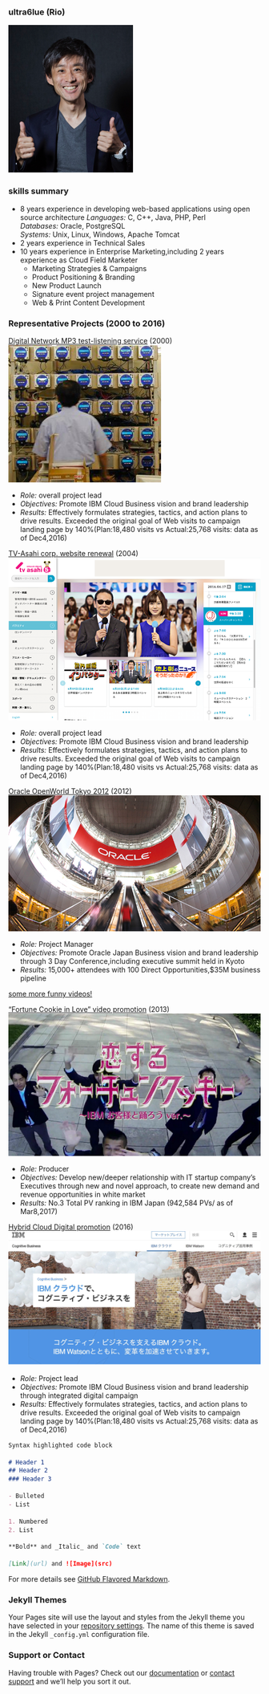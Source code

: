 ### ultra6lue (Rio)
![Image](img/ultra6lue.png)　　

### skills summary

- 8 years experience in developing web-based applications using open source architecture
  _Languages:_ C, C++, Java, PHP, Perl  
  _Databases:_ Oracle, PostgreSQL  
  _Systems:_ Unix, Linux, Windows, Apache Tomcat  
- 2 years experience in Technical Sales
- 10 years experience in Enterprise Marketing,including 2 years experience as Cloud Field Marketer  
  * Marketing Strategies & Campaigns  
  * Product Positioning & Branding  
  * New Product Launch  
  * Signature event project management
  * Web & Print Content Development    


### Representative Projects (2000 to 2016)

[Digital Network MP3 test-listening service](http://www.atmarkit.co.jp/flinux/jirei/pioneer/pioneer_jirei.html)
(2000)  
![Image](img/kc.jpg)  

- _Role:_ overall project lead
- _Objectives:_ Promote IBM Cloud Business vision and brand leadership
- _Results:_ Effectively formulates strategies, tactics, and action plans to drive results. Exceeded the original goal of Web visits to campaign landing page by 140%(Plan:18,480 visits vs Actual:25,768 visits: data as of Dec4,2016)  

[TV-Asahi corp. website renewal](http://www.itmedia.co.jp/enterprise/articles/0503/22/news118.html)
(2004)  
![Image](img/tva.png)  

- _Role:_ overall project lead
- _Objectives:_ Promote IBM Cloud Business vision and brand leadership
- _Results:_ Effectively formulates strategies, tactics, and action plans to drive results. Exceeded the original goal of Web visits to campaign landing page by 140%(Plan:18,480 visits vs Actual:25,768 visits: data as of Dec4,2016)  

[Oracle OpenWorld Tokyo 2012](http://www.fujitsu.com/jp/products/computing/servers/unix/sparc-enterprise/events/oracle-ow/2012/correspondent/)
(2012)  
![Image](img/ow_mh_inside_2.jpg)  

- _Role:_ Project Manager
- _Objectives:_ Promote Oracle Japan Business vision and brand leadership through 3 Day Conference,including executive summit held in Kyoto
- _Results:_ 15,000+ attendees with 100 Direct Opportunities,$35M business pipeline 

[some more funny videos!](https://www.youtube.com/watch?v=QOyrynZq_0I/)  

[“Fortune Cookie in Love” video promotion](https://www.youtube.com/watch?v=URLrRwlu6qI)
(2013)  
![Image](img/fc.png)  

- _Role:_ Producer
- _Objectives:_ Develop new/deeper relationship with IT startup company’s Executives through new and novel approach, to create new demand and revenue opportunities in white market
- _Results:_ No.3 Total PV ranking in IBM Japan (942,584 PVs/ as of Mar8,2017)

[Hybrid Cloud Digital promotion](https://www.ibm.com/cognitive/jp-ja/cloud-for-cognitive/?S_PKG=&cm_mmc=Search_Google-_-9.1+MO+Mktg+Plan+Unknown_CA+Cloud-_-JP_JP-_-IBM+%E3%82%AF%E3%83%A9%E3%82%A6%E3%83%89_Broad_&cm_mmca1=000004QF&cm_mmca2=00000000&mkwid=8dbe2077-1563-4ff3-a8d2-75b2667c0fe0%7C620%7C13884)
(2016)   
![Image](img/hc.jpg)  

- _Role:_ Project lead
- _Objectives:_ Promote IBM Cloud Business vision and brand leadership through integrated digital campaign
- _Results:_ Effectively formulates strategies, tactics, and action plans to drive results. Exceeded the original goal of Web visits to campaign landing page by 140%(Plan:18,480 visits vs Actual:25,768 visits: data as of Dec4,2016)  


```markdown
Syntax highlighted code block

# Header 1
## Header 2
### Header 3

- Bulleted
- List

1. Numbered
2. List

**Bold** and _Italic_ and `Code` text

[Link](url) and ![Image](src)
```

For more details see [GitHub Flavored Markdown](https://guides.github.com/features/mastering-markdown/).

### Jekyll Themes

Your Pages site will use the layout and styles from the Jekyll theme you have selected in your [repository settings](https://github.com/ultra6lue/ultra6lue.github.io/settings). The name of this theme is saved in the Jekyll `_config.yml` configuration file.

### Support or Contact

Having trouble with Pages? Check out our [documentation](https://help.github.com/categories/github-pages-basics/) or [contact support](https://github.com/contact) and we’ll help you sort it out.
